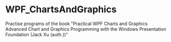 # WPF_ChartsAndGraphics



Practise programs of the book "Practical WPF Charts and Graphics Advanced Chart and Graphics Programming with the Windows Presentation Foundation (Jack Xu (auth.))"
